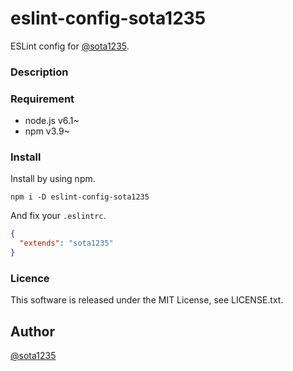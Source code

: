 eslint-config-sota1235
====

ESLint config for [@sota1235](https://github.com/sota1235).

### Description

### Requirement

- node.js v6.1~
- npm v3.9~

### Install

Install by using npm.

```shell
npm i -D eslint-config-sota1235
```

And fix your `.eslintrc`.

```json
{
  "extends": "sota1235"
}
```

### Licence

This software is released under the MIT License, see LICENSE.txt.

## Author

[@sota1235](https://github.com/sota1235)
